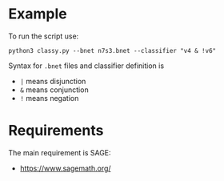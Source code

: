# Example

To run the script use:
```
python3 classy.py --bnet n7s3.bnet --classifier "v4 & !v6"
```


Syntax for `.bnet` files and classifier definition is
 * `|` means disjunction 
 * `&` means conjunction
 * `!` means negation


# Requirements

The main requirement is SAGE:
 * https://www.sagemath.org/
 


